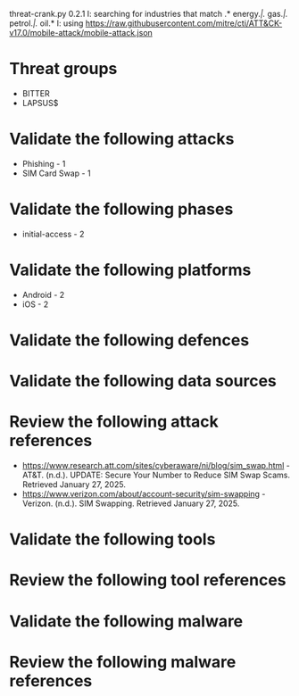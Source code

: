threat-crank.py 0.2.1
I: searching for industries that match .* energy.*|.* gas.*|.* petrol.*|.* oil.*
I: using https://raw.githubusercontent.com/mitre/cti/ATT&CK-v17.0/mobile-attack/mobile-attack.json
# Threat groups

* BITTER
* LAPSUS$

# Validate the following attacks

* Phishing - 1
* SIM Card Swap - 1

# Validate the following phases

* initial-access - 2

# Validate the following platforms

* Android - 2
* iOS - 2

# Validate the following defences


# Validate the following data sources


# Review the following attack references

* https://www.research.att.com/sites/cyberaware/ni/blog/sim_swap.html - AT&T. (n.d.). UPDATE: Secure Your Number to Reduce SIM Swap Scams. Retrieved January 27, 2025.
* https://www.verizon.com/about/account-security/sim-swapping - Verizon. (n.d.). SIM Swapping. Retrieved January 27, 2025.

# Validate the following tools


# Review the following tool references


# Validate the following malware


# Review the following malware references


